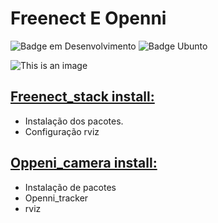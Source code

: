 # Freenect E Openni
![Badge em Desenvolvimento](https://img.shields.io/badge/Status-development-orange)
![Badge Ubunto](https://img.shields.io/badge/-Ubunto%2020.04-green)

![This is an image](https://d2r9epyceweg5n.cloudfront.net/stores/001/085/832/products/lkcsvc2-ca1068aade5a13cd7016799502616328-640-0.webp)

## [Freenect_stack install: ](freenect_install.md)
  + Instalação dos pacotes.
  + Configuração rviz
  
## [Oppeni_camera install:](opennie_install.md)
  + Instalação de pacotes 
  + Openni_tracker 
  + rviz
